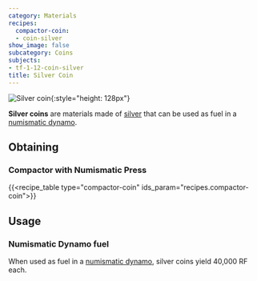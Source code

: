 ```yaml
---
category: Materials
recipes:
  compactor-coin:
  - coin-silver
show_image: false
subcategory: Coins
subjects:
- tf-1-12-coin-silver
title: Silver Coin
---
```


![Silver coin](/images/docs/1.12/thermal-foundation/coin-silver.png){:style="height: 128px"}


**Silver coins** are materials made of [silver](../silver-ingot/) that can be
used as fuel in a [numismatic dynamo](../../thermal-expansion/numismatic-dynamo/).


Obtaining
---------

### Compactor with Numismatic Press
{{<recipe_table type="compactor-coin" ids_param="recipes.compactor-coin">}}


Usage
-----

### Numismatic Dynamo fuel
When used as fuel in a [numismatic dynamo](../../thermal-expansion/numismatic-dynamo/), silver
coins yield 40,000 RF each.
